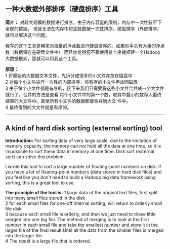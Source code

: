 ## 一种大数据外部排序（硬盘排序）工具
   
    
   **简介：** 对超大规模的数据进行排序，由于内存容量的限制，内存中一次性装不下全部的数据，
也就无法在内存中将这些数据一次性排序。硬盘排序（外部排序）就可以解决这个问题。

我写的这个工具是用来对海量的浮点数进行硬盘排序的。如果你手头有大量的浮点数（数据保存在硬盘文件中）
而且你觉得犯不着使用排个序就搭建一个Hadoop大数据框架，那就可以用我这个工具。

**原理：**   
1 将原始的大数据文本文件，先拆分成很多的小文件存放在磁盘中  
2 对每个小文件进行一次性的内部排序，将有序的小文件再放回磁盘  
3 由于每个小文件都是有序的，接下来我们只需要将这些小文件合并成一个大文件就行了。合并的方法是查看
  每个小文件中的第一个数，取其中最小的数存入最终结果的大文件中。直至所有小文件的数据都被合并到大文
  件中。  
4 最终得到的大文件就是有序的。  

------------------------------------------------------------------------
## A kind of hard disk sorting (external sorting) tool

**Introduction:** For sorting data of very large scale, due to the limitation of memory capacity, the memory can not hold all the data at one time, so it is impossible to sort these data in memory at one time.
Disk sort (external sort) can solve this problem.

I wrote this tool to sort a large number of floating-point numbers on disk.
If you have a lot of floating-point numbers (data stored in hard disk files) and you feel like you don't need to build a Hadoop big data framework using sorting, this is a great tool to use.

**The principle of the tool is:**
1 large data of the original text files, first split into many small files stored in the disk   
2 for each small files for one-off internal sorting, will return to orderly small file disk   
3 because each small file is orderly, and then we just need to these little merged into one big file.
The method of merging is to look at the first number in each small file and take the smallest number and store it in the larger file of the final result.Until all the data from the smaller files is merged into the larger file.   
4 The result is a large file that is ordered.     
